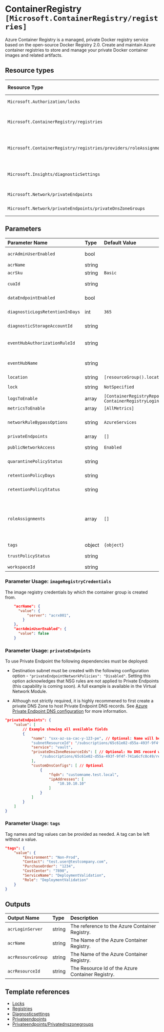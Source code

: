 # ContainerRegistry `[Microsoft.ContainerRegistry/registries]`

Azure Container Registry is a managed, private Docker registry service based on the open-source Docker Registry 2.0. Create and maintain Azure container registries to store and manage your private Docker container images and related artifacts.

## Resource types
| Resource Type                                                      | Api Version        |
| :----------------------------------------------------------------- | :----------------- |
| `Microsoft.Authorization/locks`                                    | 2016-09-01         |
| `Microsoft.ContainerRegistry/registries`                           | 2020-11-01-preview |
| `Microsoft.ContainerRegistry/registries/providers/roleAssignments` | 2020-04-01-preview |
| `Microsoft.Insights/diagnosticSettings`                            | 2017-05-01-preview |
| `Microsoft.Network/privateEndpoints`                               | 2021-02-01         |
| `Microsoft.Network/privateEndpoints/privateDnsZoneGroups`          | 2021-02-01         |

## Parameters
| Parameter Name                  | Type   | Default Value                                                       | Possible Values                                                     | Description                                                                                                                                                                                                                                                                                                                                                                                                     |
| :------------------------------ | :----- | :------------------------------------------------------------------ | :------------------------------------------------------------------ | :-------------------------------------------------------------------------------------------------------------------------------------------------------------------------------------------------------------------------------------------------------------------------------------------------------------------------------------------------------------------------------------------------------------- |
| `acrAdminUserEnabled`           | bool   |                                                                     |                                                                     | Optional. Enable admin user that have push / pull permission to the registry.                                                                                                                                                                                                                                                                                                                                   |
| `acrName`                       | string |                                                                     |                                                                     | Required. Name of your Azure Container Registry                                                                                                                                                                                                                                                                                                                                                                 |
| `acrSku`                        | string | `Basic`                                                             | `[Basic, Standard, Premium]`                                        | Optional. Tier of your Azure Container Registry.                                                                                                                                                                                                                                                                                                                                                                |
| `cuaId`                         | string |                                                                     |                                                                     | Optional. Customer Usage Attribution id (GUID). This GUID must be previously registered                                                                                                                                                                                                                                                                                                                         |
| `dataEndpointEnabled`           | bool   |                                                                     |                                                                     | Optional. Enable a single data endpoint per region for serving data. Not relevant in case of disabled public access.                                                                                                                                                                                                                                                                                            |
| `diagnosticLogsRetentionInDays` | int    | `365`                                                               |                                                                     | Optional. Specifies the number of days that logs will be kept for; a value of 0 will retain data indefinitely.                                                                                                                                                                                                                                                                                                  |
| `diagnosticStorageAccountId`    | string |                                                                     |                                                                     | Optional. Resource identifier of the Diagnostic Storage Account.                                                                                                                                                                                                                                                                                                                                                |
| `eventHubAuthorizationRuleId`   | string |                                                                     |                                                                     | Optional. Resource ID of the event hub authorization rule for the Event Hubs namespace in which the event hub should be created or streamed to.                                                                                                                                                                                                                                                                 |
| `eventHubName`                  | string |                                                                     |                                                                     | Optional. Name of the event hub within the namespace to which logs are streamed. Without this, an event hub is created for each log category.                                                                                                                                                                                                                                                                   |
| `location`                      | string | `[resourceGroup().location]`                                        |                                                                     | Optional. Location for all resources.                                                                                                                                                                                                                                                                                                                                                                           |
| `lock`                          | string | `NotSpecified`                                                      | `[CanNotDelete, NotSpecified, ReadOnly]`                            | Optional. Specify the type of lock.                                                                                                                                                                                                                                                                                                                                                                             |
| `logsToEnable`                  | array  | `[ContainerRegistryRepositoryEvents, ContainerRegistryLoginEvents]` | `[ContainerRegistryRepositoryEvents, ContainerRegistryLoginEvents]` | Optional. The name of logs that will be streamed.                                                                                                                                                                                                                                                                                                                                                               |
| `metricsToEnable`               | array  | `[AllMetrics]`                                                      | `[AllMetrics]`                                                      | Optional. The name of metrics that will be streamed.                                                                                                                                                                                                                                                                                                                                                            |
| `networkRuleBypassOptions`      | string | `AzureServices`                                                     |                                                                     | Optional. Whether to allow trusted Azure services to access a network restricted registry. Not relevant in case of public access. - AzureServices or None                                                                                                                                                                                                                                                       |
| `privateEndpoints`              | array  | `[]`                                                                |                                                                     | Optional. Configuration Details for private endpoints.                                                                                                                                                                                                                                                                                                                                                          |
| `publicNetworkAccess`           | string | `Enabled`                                                           |                                                                     | Optional. Whether or not public network access is allowed for the container registry. - Enabled or Disabled                                                                                                                                                                                                                                                                                                     |
| `quarantinePolicyStatus`        | string |                                                                     |                                                                     | Optional. The value that indicates whether the policy is enabled or not.                                                                                                                                                                                                                                                                                                                                        |
| `retentionPolicyDays`           | string |                                                                     |                                                                     | Optional. The number of days to retain an untagged manifest after which it gets purged.                                                                                                                                                                                                                                                                                                                         |
| `retentionPolicyStatus`         | string |                                                                     |                                                                     | Optional. The value that indicates whether the policy is enabled or not.                                                                                                                                                                                                                                                                                                                                        |
| `roleAssignments`               | array  | `[]`                                                                |                                                                     | Optional. Array of role assignment objects that contain the 'roleDefinitionIdOrName' and 'principalId' to define RBAC role assignments on this resource. In the roleDefinitionIdOrName attribute, you can provide either the display name of the role definition, or it's fully qualified ID in the following format: '/providers/Microsoft.Authorization/roleDefinitions/c2f4ef07-c644-48eb-af81-4b1b4947fb11' |
| `tags`                          | object | `{object}`                                                          |                                                                     | Optional. Tags of the resource.                                                                                                                                                                                                                                                                                                                                                                                 |
| `trustPolicyStatus`             | string |                                                                     |                                                                     | Optional. The value that indicates whether the policy is enabled or not.                                                                                                                                                                                                                                                                                                                                        |
| `workspaceId`                   | string |                                                                     |                                                                     | Optional. Resource identifier of Log Analytics.                                                                                                                                                                                                                                                                                                                                                                 |

### Parameter Usage: `imageRegistryCredentials`

The image registry credentials by which the container group is created from.

```json
    "acrName": {
      "value": {
          "server": "acrx001",
        }
    },
    "acrAdminUserEnabled": {
      "value": false
    }
```

### Parameter Usage: `privateEndpoints`

To use Private Endpoint the following dependencies must be deployed:

- Destination subnet must be created with the following configuration option - `"privateEndpointNetworkPolicies": "Disabled"`.  Setting this option acknowledges that NSG rules are not applied to Private Endpoints (this capability is coming soon). A full example is available in the Virtual Network Module.

- Although not strictly required, it is highly recommened to first create a private DNS Zone to host Private Endpoint DNS records. See [Azure Private Endpoint DNS configuration](https://docs.microsoft.com/en-us/azure/private-link/private-endpoint-dns) for more information.

```json
"privateEndpoints": {
    "value": [
        // Example showing all available fields
        {
            "name": "sxx-az-sa-cac-y-123-pe", // Optional: Name will be automatically generated if one is not provided here
            "subnetResourceId": "/subscriptions/65c61e02-d55a-493f-9f4f-741a6cfc0c49/resourceGroups/validation-rg/providers/Microsoft.Network/virtualNetworks/sxx-az-vnet-weu-x-001/subnets/sxx-az-subnet-weu-x-001",
            "service": "vault",
            "privateDnsZoneResourceIds": [ // Optional: No DNS record will be created if a private DNS zone Resource ID is not specified
                "/subscriptions/65c61e02-d55a-493f-9f4f-741a6cfc0c49/resourceGroups/validation-rg/providers/Microsoft.Network/privateDnsZones/privatelink.vaultcore.azure.net"
            ],
            "customDnsConfigs": [ // Optional
                {
                    "fqdn": "customname.test.local",
                    "ipAddresses": [
                        "10.10.10.10"
                    ]
                }
            ]
        }
    ]
}
```

### Parameter Usage: `tags`

Tag names and tag values can be provided as needed. A tag can be left without a value.

```json
"tags": {
    "value": {
        "Environment": "Non-Prod",
        "Contact": "test.user@testcompany.com",
        "PurchaseOrder": "1234",
        "CostCenter": "7890",
        "ServiceName": "DeploymentValidation",
        "Role": "DeploymentValidation"
    }
}
```

## Outputs
| Output Name        | Type   | Description                                      |
| :----------------- | :----- | :----------------------------------------------- |
| `acrLoginServer`   | string | The reference to the Azure Container Registry.   |
| `acrName`          | string | The Name of the Azure Container Registry.        |
| `acrResourceGroup` | string | The Name of the Azure Container Registry.        |
| `acrResourceId`    | string | The Resource Id of the Azure Container Registry. |

## Template references
- [Locks](https://docs.microsoft.com/en-us/azure/templates/Microsoft.Authorization/2016-09-01/locks)
- [Registries](https://docs.microsoft.com/en-us/azure/templates/Microsoft.ContainerRegistry/2020-11-01-preview/registries)
- [Diagnosticsettings](https://docs.microsoft.com/en-us/azure/templates/Microsoft.Insights/2017-05-01-preview/diagnosticSettings)
- [Privateendpoints](https://docs.microsoft.com/en-us/azure/templates/Microsoft.Network/2021-02-01/privateEndpoints)
- [Privateendpoints/Privatednszonegroups](https://docs.microsoft.com/en-us/azure/templates/Microsoft.Network/2021-02-01/privateEndpoints/privateDnsZoneGroups)
